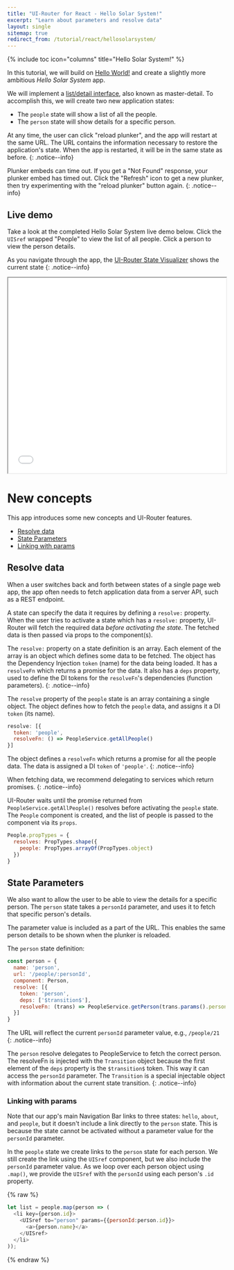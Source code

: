 ```yaml
---
title: "UI-Router for React - Hello Solar System!"
excerpt: "Learn about parameters and resolve data"
layout: single
sitemap: true
redirect_from: /tutorial/react/hellosolarsystem/
---
```

{% include toc icon="columns" title="Hello Solar System!" %}

In this tutorial, we will build on [Hello World!](helloworld) and create a slightly more ambitious _Hello Solar System_ app.

We will implement a [list/detail interface](https://en.wikipedia.org/wiki/Master%E2%80%93detail_interface),
also known as master-detail.
To accomplish this, we will create two new application states:

- The `people` state will show a list of all the people.
- The `person` state will show details for a specific person.

At any time, the user can click "reload plunker", and the app will restart at the same URL.
The URL contains the information necessary to restore the application's state.
When the app is restarted, it will be in the same state as before.
{: .notice--info}

Plunker embeds can time out.
If you get a "Not Found" response, your plunker embed has timed out.
Click the "Refresh" icon to get a new plunker, then try experimenting with the "reload plunker" button again.
{: .notice--info}

## Live demo

Take a look at the completed Hello Solar System live demo below.
Click the `UISref` wrapped "People" to view the list of all people.
Click a person to view the person details.

As you navigate through the app, the [UI-Router State Visualizer](https://github.com/ui-router/visualizer) shows
the current state
{: .notice--info}

<iframe style="width: 100%; height: 450px;" src="//embed.plnkr.co/3qSxCVrm1KuDTVH9nHjO/?show=preview" frameborder="1" allowfullscren="allowfullscren"></iframe>

<br>

# New concepts

This app introduces some new concepts and UI-Router features.

- [Resolve data](#resolve-data)
- [State Parameters](#state-parameters)
- [Linking with params](#linking-with-params)

## Resolve data

When a user switches back and forth between states of a single page web
app, the app often needs to fetch application data from a server API,
such as a REST endpoint.

A state can specify the data it requires by defining a `resolve:` property.
When the user tries to activate a state which has a `resolve:` property,
UI-Router will fetch the required data *before activating the state*.
The fetched data is then passed via props to the component(s).

The `resolve:` property on a state definition is an array.
Each element of the array is an object which defines some data to be fetched.
The object has the Dependency Injection `token` (name) for the data being loaded.
It has a `resolveFn` which returns a promise for the data.
It also has a `deps` property, used to define the DI tokens for the `resolveFn`'s dependencies (function parameters).
{: .notice--info}

The `resolve` property of the `people` state is an array containing a single object.
The object defines how to fetch the `people` data, and assigns it a DI `token` (its name).

```js
resolve: [{
  token: 'people',
  resolveFn: () => PeopleService.getAllPeople()
}]
```

The object defines a `resolveFn` which returns a promise for all the people data.
The data is assigned a DI `token` of `'people'`.
{: .notice--info}

When fetching data, we recommend delegating to services which return promises.
{: .notice--info}

UI-Router waits until the promise returned from `PeopleService.getAllPeople()` resolves before activating the `people` state.
The `People` component is created, and the list of people is passed to the component via its `props`.

```js
People.propTypes = {
  resolves: PropTypes.shape({
    people: PropTypes.arrayOf(PropTypes.object)
  })
}
```


## State Parameters

We also want to allow the user to be able to view the details for a specific person.
The `person` state takes a `personId` parameter, and uses it to fetch that specific person's details.

The parameter value is included as a part of the URL.
This enables the same person details to be shown when the plunker is reloaded.

The `person` state definition:

```js
const person = {
  name: 'person',
  url: '/people/:personId',
  component: Person,
  resolve: [{
    token: 'person',
    deps: ['$transition$'],
    resolveFn: (trans) => PeopleService.getPerson(trans.params().personId)
  }]
}
```

The URL will reflect the current `personId` parameter value, e.g., `/people/21`
{: .notice--info}

The `person` resolve delegates to PeopleService to fetch the correct person.
The resolveFn is injected with the `Transition` object because the first element of the `deps` property is the `$transition$` token.
This way it can access the `personId` parameter.
The `Transition` is a special injectable object with information about the current state transition.
{: .notice--info}

### Linking with params

Note that our app's main Navigation Bar links to three states: `hello`, `about`, and `people`,
but it doesn't include a link directly to the `person` state.
This is because the state cannot be activated without a parameter value for the `personId` parameter.

In the `people` state we create links to the `person` state for each person.
We still create the link using the `UISref` component, but we also include the `personId` parameter value.
As we loop over each person object using `.map()`, we provide the `UISref` with the `personId` using each person's `.id` property.

{% raw %}
```js
let list = people.map(person => (
  <li key={person.id}>
    <UISref to="person" params={{personId:person.id}}>
      <a>{person.name}</a>
    </UISref>
  </li>
));
```
{% endraw %}

